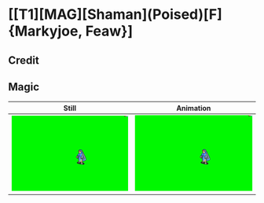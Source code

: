 # [\[T1\]\[MAG\]\[Shaman\]\(Poised\)\[F\]{Markyjoe, Feaw}]

## Credit


	
## Magic

| Still | Animation |
| :---: | :-------: |
| ![Magic still](./Magic_000.png) | ![Magic animation](./Magic.gif) |
